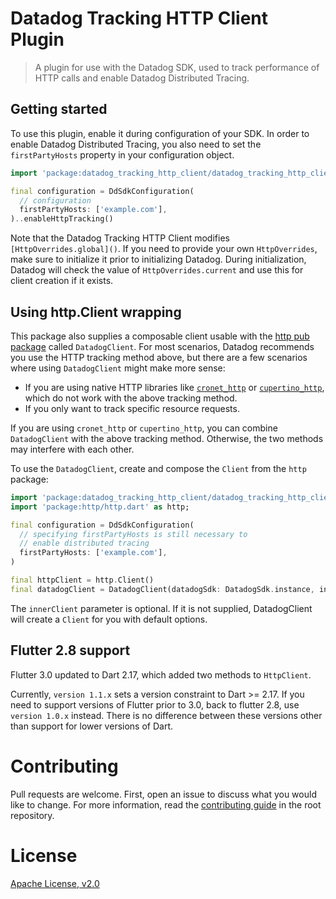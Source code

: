 
# Datadog Tracking HTTP Client Plugin

> A plugin for use with the Datadog SDK, used to track performance of HTTP calls and enable Datadog Distributed Tracing.

## Getting started

To use this plugin, enable it during configuration of your SDK. In order to enable Datadog Distributed Tracing, you also need to set the `firstPartyHosts` property in your configuration object.

```dart
import 'package:datadog_tracking_http_client/datadog_tracking_http_client.dart';

final configuration = DdSdkConfiguration(
  // configuration
  firstPartyHosts: ['example.com'],
)..enableHttpTracking()
```

Note that the Datadog Tracking HTTP Client modifies `[HttpOverrides.global]()`. If you need to provide your own `HttpOverrides`, make sure to initialize it prior to initializing Datadog. During initialization, Datadog will check the value of `HttpOverrides.current` and use this for client creation if it exists.

## Using http.Client wrapping

This package also supplies a composable client usable with the [http pub package](https://pub.dev/packages/http) called `DatadogClient`. For most scenarios, Datadog recommends you use the HTTP tracking method above, but there are a few scenarios where using `DatadogClient` might make more sense:

* If you are using native HTTP libraries like [`cronet_http`](https://pub.dev/packages/cronet_http) or [`cupertino_http`](https://pub.dev/packages/cupertino_http), which do not work with the above tracking method.
* If you only want to track specific resource requests.

If you are using `cronet_http` or `cupertino_http`, you can combine `DatadogClient` with the above tracking method. Otherwise, the two methods may interfere with each other.

To use the `DatadogClient`, create and compose the `Client` from the `http` package:

```dart
import 'package:datadog_tracking_http_client/datadog_tracking_http_client.dart';
import 'package:http/http.dart' as http;

final configuration = DdSdkConfiguration(
  // specifying firstPartyHosts is still necessary to
  // enable distributed tracing
  firstPartyHosts: ['example.com'],
)

final httpClient = http.Client()
final datadogClient = DatadogClient(datadogSdk: DatadogSdk.instance, innerClient: httpClient);
```

The `innerClient` parameter is optional. If it is not supplied, DatadogClient will create a `Client` for you with default options.

## Flutter 2.8 support

Flutter 3.0 updated to Dart 2.17, which added two methods to `HttpClient`. 

Currently, `version 1.1.x` sets a version constraint to Dart >= 2.17. If you need to support versions of Flutter prior to 3.0, back to flutter 2.8, use `version 1.0.x` instead. There is no difference between these versions other than support for lower versions of Dart.
  
# Contributing

Pull requests are welcome. First, open an issue to discuss what you would like to change. For more information, read the [contributing guide](../../CONTRIBUTING.md) in the root repository.

# License

[Apache License, v2.0](LICENSE)